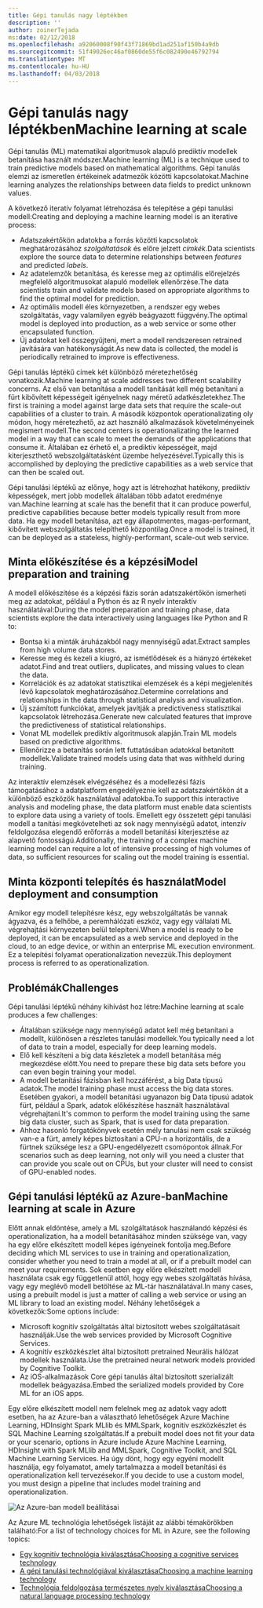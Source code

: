 ```yaml
---
title: Gépi tanulás nagy léptékben
description: ''
author: zoinerTejada
ms:date: 02/12/2018
ms.openlocfilehash: a92060008f90f43f71869bd1ad251af150b4a9db
ms.sourcegitcommit: 51f49026ec46af0860de55f6c082490e46792794
ms.translationtype: MT
ms.contentlocale: hu-HU
ms.lasthandoff: 04/03/2018
---
```

# <a name="machine-learning-at-scale"></a><span data-ttu-id="733ad-102">Gépi tanulás nagy léptékben</span><span class="sxs-lookup"><span data-stu-id="733ad-102">Machine learning at scale</span></span>

<span data-ttu-id="733ad-103">Gépi tanulás (ML) matematikai algoritmusok alapuló prediktív modellek betanítása használt módszer.</span><span class="sxs-lookup"><span data-stu-id="733ad-103">Machine learning (ML) is a technique used to train predictive models based on mathematical algorithms.</span></span> <span data-ttu-id="733ad-104">Gépi tanulás elemzi az ismeretlen értékeinek adatmezők közötti kapcsolatokat.</span><span class="sxs-lookup"><span data-stu-id="733ad-104">Machine learning analyzes the relationships between data fields to predict unknown values.</span></span>

<span data-ttu-id="733ad-105">A következő iteratív folyamat létrehozása és telepítése a gépi tanulási modell:</span><span class="sxs-lookup"><span data-stu-id="733ad-105">Creating and deploying a machine learning model is an iterative process:</span></span>

* <span data-ttu-id="733ad-106">Adatszakértőkön adatokba a forrás közötti kapcsolatok meghatározásához *szolgáltatások* és előre jelzett *címkék*.</span><span class="sxs-lookup"><span data-stu-id="733ad-106">Data scientists explore the source data to determine relationships between *features* and predicted *labels*.</span></span>
* <span data-ttu-id="733ad-107">Az adatelemzők betanítása, és keresse meg az optimális előrejelzés megfelelő algoritmusokat alapuló modellek ellenőrzése.</span><span class="sxs-lookup"><span data-stu-id="733ad-107">The data scientists train and validate models based on appropriate algorithms to find the optimal model for prediction.</span></span>
* <span data-ttu-id="733ad-108">Az optimális modell éles környezetben, a rendszer egy webes szolgáltatás, vagy valamilyen egyéb beágyazott függvény.</span><span class="sxs-lookup"><span data-stu-id="733ad-108">The optimal model is deployed into production, as a web service or some other encapsulated function.</span></span>
* <span data-ttu-id="733ad-109">Új adatokat kell összegyűjteni, mert a modell rendszeresen retrained javítására van hatékonyságát.</span><span class="sxs-lookup"><span data-stu-id="733ad-109">As new data is collected, the model is periodically retrained to improve is effectiveness.</span></span>

<span data-ttu-id="733ad-110">Gépi tanulás léptékű címek két különböző méretezhetőség vonatkozik.</span><span class="sxs-lookup"><span data-stu-id="733ad-110">Machine learning at scale addresses two different scalability concerns.</span></span> <span data-ttu-id="733ad-111">Az első van betanítása a modell tanítását kell még betanítani a fürt kibővített képességeit igényelnek nagy méretű adatkészletekhez.</span><span class="sxs-lookup"><span data-stu-id="733ad-111">The first is training a model against large data sets that require the scale-out capabilities of a cluster to train.</span></span> <span data-ttu-id="733ad-112">A második központok operationalizating oly módon, hogy méretezhető, az azt használó alkalmazások követelményeinek megismert modell.</span><span class="sxs-lookup"><span data-stu-id="733ad-112">The second centers is operationalizating the learned model in a way that can scale to meet the demands of the applications that consume it.</span></span> <span data-ttu-id="733ad-113">Általában ez érhető el, a prediktív képességeit, majd kiterjeszthető webszolgáltatásként üzembe helyezésével.</span><span class="sxs-lookup"><span data-stu-id="733ad-113">Typically this is accomplished by deploying the predictive capabilities as a web service that can then be scaled out.</span></span>

<span data-ttu-id="733ad-114">Gépi tanulási léptékű az előnye, hogy azt is létrehozhat hatékony, prediktív képességek, mert jobb modellek általában több adatot eredménye van.</span><span class="sxs-lookup"><span data-stu-id="733ad-114">Machine learning at scale has the benefit that it can produce powerful, predictive capabilities because better models typically result from more data.</span></span> <span data-ttu-id="733ad-115">Ha egy modell betanítása, azt egy állapotmentes, magas-performant, kibővített webszolgáltatás telepíthető központilag.</span><span class="sxs-lookup"><span data-stu-id="733ad-115">Once a model is trained, it can be deployed as a stateless, highly-performant, scale-out web service.</span></span> 

## <a name="model-preparation-and-training"></a><span data-ttu-id="733ad-116">Minta előkészítése és a képzési</span><span class="sxs-lookup"><span data-stu-id="733ad-116">Model preparation and training</span></span>

<span data-ttu-id="733ad-117">A modell előkészítése és a képzési fázis során adatszakértőkön ismerheti meg az adatokat, például a Python és az R nyelv interaktív használatával:</span><span class="sxs-lookup"><span data-stu-id="733ad-117">During the model preparation and training phase, data scientists explore the data interactively using languages like Python and R to:</span></span>

* <span data-ttu-id="733ad-118">Bontsa ki a minták áruházakból nagy mennyiségű adat.</span><span class="sxs-lookup"><span data-stu-id="733ad-118">Extract samples from high volume data stores.</span></span>
* <span data-ttu-id="733ad-119">Keresse meg és kezeli a kiugró, az ismétlődések és a hiányzó értékeket adatot.</span><span class="sxs-lookup"><span data-stu-id="733ad-119">Find and treat outliers, duplicates, and missing values to clean the data.</span></span>
* <span data-ttu-id="733ad-120">Korrelációk és az adatokat statisztikai elemzések és a képi megjelenítés lévő kapcsolatok meghatározásához.</span><span class="sxs-lookup"><span data-stu-id="733ad-120">Determine correlations and relationships in the data through statistical analysis and visualization.</span></span>
* <span data-ttu-id="733ad-121">Új számított funkciókat, amelyek javítják a predictiveness statisztikai kapcsolatok létrehozása.</span><span class="sxs-lookup"><span data-stu-id="733ad-121">Generate new calculated features that improve the predictiveness of statistical relationships.</span></span>
* <span data-ttu-id="733ad-122">Vonat ML modellek prediktív algoritmusok alapján.</span><span class="sxs-lookup"><span data-stu-id="733ad-122">Train ML models based on predictive algorithms.</span></span>
* <span data-ttu-id="733ad-123">Ellenőrizze a betanítás során lett futtatásában adatokkal betanított modellek.</span><span class="sxs-lookup"><span data-stu-id="733ad-123">Validate trained models using data that was withheld during training.</span></span>

<span data-ttu-id="733ad-124">Az interaktív elemzések elvégzéséhez és a modellezési fázis támogatásához a adatplatform engedélyeznie kell az adatszakértőkön át a különböző eszközök használatával adatokba.</span><span class="sxs-lookup"><span data-stu-id="733ad-124">To support this interactive analysis and modeling phase, the data platform must enable data scientists to explore data using a variety of tools.</span></span> <span data-ttu-id="733ad-125">Emellett egy összetett gépi tanulási modell a tanítási megkövetelheti az sok nagy mennyiségű adatot, intenzív feldolgozása elegendő erőforrás a modell betanítási kiterjesztése az alapvető fontosságú.</span><span class="sxs-lookup"><span data-stu-id="733ad-125">Additionally, the training of a complex machine learning model can require a lot of intensive processing of high volumes of data, so sufficient resources for scaling out the model training is essential.</span></span>

## <a name="model-deployment-and-consumption"></a><span data-ttu-id="733ad-126">Minta központi telepítés és használat</span><span class="sxs-lookup"><span data-stu-id="733ad-126">Model deployment and consumption</span></span>

<span data-ttu-id="733ad-127">Amikor egy modell telepítésre kész, egy webszolgáltatás be vannak ágyazva, és a felhőbe, a peremhálózati eszköz, vagy egy vállalati ML végrehajtási környezeten belül telepíteni.</span><span class="sxs-lookup"><span data-stu-id="733ad-127">When a model is ready to be deployed, it can be encapsulated as a web service and deployed in the cloud, to an edge device, or within an enterprise ML execution environment.</span></span> <span data-ttu-id="733ad-128">Ez a telepítési folyamat operationalization nevezzük.</span><span class="sxs-lookup"><span data-stu-id="733ad-128">This deployment process is referred to as operationalization.</span></span>

## <a name="challenges"></a><span data-ttu-id="733ad-129">Problémák</span><span class="sxs-lookup"><span data-stu-id="733ad-129">Challenges</span></span>

<span data-ttu-id="733ad-130">Gépi tanulási léptékű néhány kihívást hoz létre:</span><span class="sxs-lookup"><span data-stu-id="733ad-130">Machine learning at scale produces a few challenges:</span></span>

- <span data-ttu-id="733ad-131">Általában szüksége nagy mennyiségű adatot kell még betanítani a modellt, különösen a részletes tanulási modellek.</span><span class="sxs-lookup"><span data-stu-id="733ad-131">You typically need a lot of data to train a model, especially for deep learning models.</span></span>
- <span data-ttu-id="733ad-132">Elő kell készíteni a big data készletek a modell betanítása még megkezdése előtt.</span><span class="sxs-lookup"><span data-stu-id="733ad-132">You need to prepare these big data sets before you can even begin training your model.</span></span>
- <span data-ttu-id="733ad-133">A modell betanítási fázisban kell hozzáférést, a big Data típusú adatok.</span><span class="sxs-lookup"><span data-stu-id="733ad-133">The model training phase must access the big data stores.</span></span> <span data-ttu-id="733ad-134">Esetében gyakori, a modell betanítási ugyanazon big Data típusú adatok fürt, például a Spark, adatok előkészítése használt használatával végrehajtani.</span><span class="sxs-lookup"><span data-stu-id="733ad-134">It's common to perform the model training using the same big data cluster, such as Spark, that is used for data preparation.</span></span> 
- <span data-ttu-id="733ad-135">Ahhoz hasonló forgatókönyvek esetén mély tanulási nem csak szükség van-e a fürt, amely képes biztosítani a CPU-n a horizontális, de a fürtnek szüksége lesz a GPU-engedélyezett csomópontok állnak.</span><span class="sxs-lookup"><span data-stu-id="733ad-135">For scenarios such as deep learning, not only will you need a cluster that can provide you scale out on CPUs, but your cluster will need to consist of GPU-enabled nodes.</span></span>

## <a name="machine-learning-at-scale-in-azure"></a><span data-ttu-id="733ad-136">Gépi tanulási léptékű az Azure-ban</span><span class="sxs-lookup"><span data-stu-id="733ad-136">Machine learning at scale in Azure</span></span>

<span data-ttu-id="733ad-137">Előtt annak eldöntése, amely a ML szolgáltatások használandó képzési és operationalization, ha a modell betanításához minden szüksége van, vagy ha egy előre elkészített modell képes igényeinek fontolja meg.</span><span class="sxs-lookup"><span data-stu-id="733ad-137">Before deciding which ML services to use in training and operationalization, consider whether you need to train a model at all, or if a prebuilt model can meet your requirements.</span></span> <span data-ttu-id="733ad-138">Sok esetben egy előre elkészített modell használata csak egy függetlenül attól, hogy egy webes szolgáltatás hívása, vagy egy meglévő modell betöltése az ML-tár használatával.</span><span class="sxs-lookup"><span data-stu-id="733ad-138">In many cases, using a prebuilt model is just a matter of calling a web service or using an ML library to load an existing model.</span></span> <span data-ttu-id="733ad-139">Néhány lehetőségek a következők:</span><span class="sxs-lookup"><span data-stu-id="733ad-139">Some options include:</span></span> 

- <span data-ttu-id="733ad-140">Microsoft kognitív szolgáltatás által biztosított webes szolgáltatásait használják.</span><span class="sxs-lookup"><span data-stu-id="733ad-140">Use the web services provided by Microsoft Cognitive Services.</span></span>
- <span data-ttu-id="733ad-141">A kognitív eszközkészlet által biztosított pretrained Neurális hálózat modellek használata.</span><span class="sxs-lookup"><span data-stu-id="733ad-141">Use the pretrained neural network models provided by Cognitive Toolkit.</span></span>
- <span data-ttu-id="733ad-142">Az iOS-alkalmazások Core gépi tanulás által biztosított szerializált modellek beágyazása.</span><span class="sxs-lookup"><span data-stu-id="733ad-142">Embed the serialized models provided by Core ML for an iOS apps.</span></span> 

<span data-ttu-id="733ad-143">Egy előre elkészített modell nem felelnek meg az adatok vagy adott esetben, ha az Azure-ban a választható lehetőségek Azure Machine Learning, HDInsight Spark MLlib és MMLSpark, kognitív eszközkészlet és SQL Machine Learning szolgáltatás.</span><span class="sxs-lookup"><span data-stu-id="733ad-143">If a prebuilt model does not fit your data or your scenario, options in Azure include Azure Machine Learning, HDInsight with Spark MLlib and MMLSpark, Cognitive Toolkit, and SQL Machine Learning Services.</span></span> <span data-ttu-id="733ad-144">Ha úgy dönt, hogy egy egyéni modellt használja, egy folyamatot, amely tartalmazza a modell betanítási és operationalization kell tervezésekor.</span><span class="sxs-lookup"><span data-stu-id="733ad-144">If you decide to use a custom model, you must design a pipeline that includes model training and operationalization.</span></span> 

![Az Azure-ban modell beállításai](./images/machine-learning-model-training-and-deployment.png)

<span data-ttu-id="733ad-146">Az Azure ML technológia lehetőségek listáját az alábbi témakörökben található:</span><span class="sxs-lookup"><span data-stu-id="733ad-146">For a list of technology choices for ML in Azure, see the following topics:</span></span>

- [<span data-ttu-id="733ad-147">Egy kognitív technológia kiválasztása</span><span class="sxs-lookup"><span data-stu-id="733ad-147">Choosing a cognitive services technology</span></span>](../technology-choices/cognitive-services.md)
- [<span data-ttu-id="733ad-148">A gépi tanulási technológiával kiválasztása</span><span class="sxs-lookup"><span data-stu-id="733ad-148">Choosing a machine learning technology</span></span>](../technology-choices/data-science-and-machine-learning.md)
- [<span data-ttu-id="733ad-149">Technológia feldolgozása természetes nyelv kiválasztása</span><span class="sxs-lookup"><span data-stu-id="733ad-149">Choosing a natural language processing technology</span></span>](../technology-choices/natural-language-processing.md)
